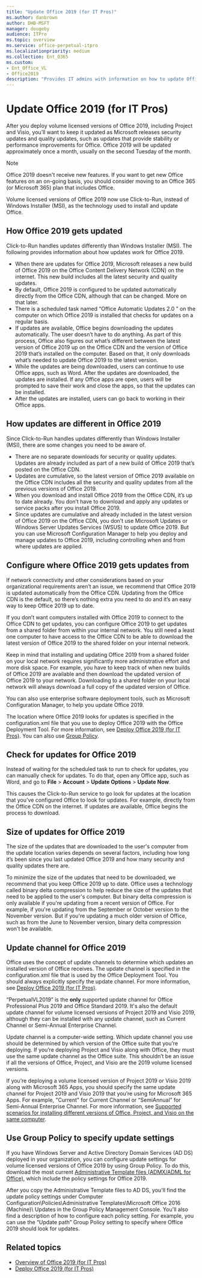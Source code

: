 ```yaml
---
title: "Update Office 2019 (for IT Pros)"
ms.author: danbrown
author: DHB-MSFT
manager: dougeby
audience: ITPro
ms.topic: overview
ms.service: office-perpetual-itpro
ms.localizationpriority: medium
ms.collection: Ent_O365
ms.custom: 
- Ent_Office_VL
- Office2019
description: "Provides IT admins with information on how to update Office 2019."
---
```


# Update Office 2019 (for IT Pros)
 
  
After you deploy volume licensed versions of Office 2019, including Project and Visio, you’ll want to keep it updated as Microsoft releases security updates and quality updates, such as updates that provide stability or performance improvements for Office. Office 2019 will be updated approximately once a month, usually on the second Tuesday of the month. 

> [!NOTE]
> Office 2019 doesn't receive new features. If you want to get new Office features on an on-going basis, you should consider moving to an Office 365 (or Microsoft 365) plan that includes Office.

Volume licensed versions of Office 2019 now use Click-to-Run, instead of Windows Installer (MSI), as the technology used to install and update Office.


## How Office 2019 gets updated

Click-to-Run handles updates differently than Windows Installer (MSI). The following provides information about how updates work for Office 2019.

- When there are updates for Office 2019, Microsoft releases a new build of Office 2019 on the Office Content Delivery Network (CDN) on the internet. This new build includes all the latest security and quality updates.
- By default, Office 2019 is configured to be updated automatically directly from the Office CDN, although that can be changed. More on that later.
- There is a scheduled task named “Office Automatic Updates 2.0 ” on the computer on which Office 2019 is installed that checks for updates on a regular basis.
- If updates are available, Office begins downloading the updates automatically. The user doesn’t have to do anything. As part of this process, Office also figures out what’s different between the latest version of Office 2019 up on the Office CDN and the version of Office 2019 that’s installed on the computer. Based on that, it only downloads what’s needed to update Office 2019 to the latest version.
- While the updates are being downloaded, users can continue to use Office apps, such as Word. After the updates are downloaded, the updates are installed. If any Office apps are open, users will be prompted to save their work and close the apps, so that the updates can be installed.
- After the updates are installed, users can go back to working in their Office apps.


## How updates are different in Office 2019

Since Click-to-Run handles updates differently than Windows Installer (MSI), there are some changes you need to be aware of.

- There are no separate downloads for security or quality updates. Updates are already included as part of a new build of Office 2019 that’s posted on the Office CDN.
- Updates are cumulative, so the latest version of Office 2019 available on the Office CDN includes all the security and quality updates from all the previous versions of Office 2019.
- When you download and install Office 2019 from the Office CDN, it’s up to date already. You don’t have to download and apply any updates or service packs after you install Office 2019.
- Since updates are cumulative and already included in the latest version of Office 2019 on the Office CDN, you don’t use Microsoft Updates or Windows Server Updates Services (WSUS) to update Office 2019. But you can use Microsoft Configuration Manager to help you deploy and manage updates to Office 2019, including controlling when and from where updates are applied. 

## Configure where Office 2019 gets updates from

If network connectivity and other considerations based on your organizational requirements aren’t an issue, we recommend that Office 2019 is updated automatically from the Office CDN. Updating from the Office CDN is the default, so there’s nothing extra you need to do and it’s an easy way to keep Office 2019 up to date. 

If you don’t want computers installed with Office 2019 to connect to the Office CDN to get updates, you can configure Office 2019 to get updates from a shared folder from within your internal network. You still need a least one computer to have access to the Office CDN to be able to download the latest version of Office 2019 to the shared folder on your internal network.

Keep in mind that installing and updating Office 2019 from a shared folder on your local network requires significantly more administrative effort and more disk space. For example, you have to keep track of when new builds of Office 2019 are available and then download the updated version of Office 2019 to your network. Downloading to a shared folder on your local network will always download a full copy of the updated version of Office.

You can also use enterprise software deployment tools, such as Microsoft Configuration Manager, to help you update Office 2019.

The location where Office 2019 looks for updates is specified in the configuration.xml file that you use to deploy Office 2019 with the Office Deployment Tool.  For more information, see [Deploy Office 2019 (for IT Pros)](deploy.md). You can also use [Group Policy](#use-group-policy-to-specify-update-settings).

## Check for updates for Office 2019

Instead of waiting for the scheduled task to run to check for updates, you can manually check for updates. To do that, open any Office app, such as Word, and go to **File** > **Account** > **Update Options** > **Update Now**.

This causes the Click-to-Run service to go look for updates at the location that you’ve configured Office to look for updates. For example, directly from the Office CDN on the internet. If updates are available, Office begins the process to download.

## Size of updates for Office 2019

The size of the updates that are downloaded to the user's computer from the update location varies depends on several factors, including how long it’s been since you last updated Office 2019 and how many security and quality updates there are.

To minimize the size of the updates that need to be downloaded, we recommend that you keep Office 2019 up to date. Office uses a technology called binary delta compression to help reduce the size of the updates that need to be applied to the user's computer. But binary delta compression is only available if you're updating from a recent version of Office. For example, if you're updating from the September or October version to the November version. But if you're updating a much older version of Office, such as from the June to November version, binary delta compression won't be available.

## Update channel for Office 2019

Office uses the concept of update channels to determine which updates an installed version of Office receives. The update channel is specified in the configuration.xml file that is used by the Office Deployment Tool. You should always explicitly specify the update channel. For more information, see [Deploy Office 2019 (for IT Pros)](deploy.md).

“PerpetualVL2019” is the **only** supported update channel for Office Professional Plus 2019 and Office Standard 2019. It's also the default update channel for volume licensed versions of Project 2019 and Visio 2019, although they can be installed with any update channel, such as Current Channel or Semi-Annual Enterprise Channel.

Update channel is a computer-wide setting. Which update channel you use should be determined by which version of the Office suite that you’re deploying. If you’re deploying Project and Visio along with Office, they must use the same update channel as the Office suite. This shouldn’t be an issue if all the versions of Office, Project, and Visio are the 2019 volume licensed versions.
 
If you’re deploying a volume licensed version of Project 2019 or Visio 2019 along with Microsoft 365 Apps, you should specify the same update channel for Project 2019 and Visio 2019 that you’re using for Microsoft 365 Apps. For example, "Current" for Current Channel or “SemiAnnual” for Semi-Annual Enterprise Channel. For more information, see [Supported scenarios for installing different versions of Office, Project, and Visio on the same computer](../install-different-office-visio-and-project-versions-on-the-same-computer.md).


## Use Group Policy to specify update settings

If you have Windows Server and Active Directory Domain Services (AD DS) deployed in your organization, you can configure update settings for volume licensed versions of Office 2019 by using Group Policy. To do this, download the most current [Administrative Template files (ADMX/ADML for Office)](https://www.microsoft.com/download/details.aspx?id=49030), which include the policy settings for Office 2019.

After you copy the Administrative Template files to AD DS, you'll find the update policy settings under Computer Configuration\Policies\Administrative Templates\Microsoft Office 2016 (Machine)\ Updates in the Group Policy Management Console. You'll also find a description of how to configure each policy setting. For example,  you can use the “Update path” Group Policy setting to specify where Office 2019 should look for updates.


## Related topics

- [Overview of Office 2019 (for IT Pros)](overview.md)
- [Deploy Office 2019 (for IT Pros)](deploy.md)
